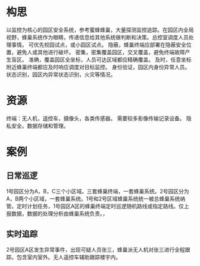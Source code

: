 # 构思
以监控为核心的园区安全系统，参考蜜蜂蜂巢，大量探测监控追踪。在园区内全局视野，蜂巢系统作为眼睛，传递信息给其他系统做判断和决策。总控室调度人员处理事情。
可优先校园试点，或小园区试点。
隐蔽，蜂巢终端应部署在隐蔽安全位置，避免人或其他进行破坏。
密集，密集覆盖园区，交叉覆盖，避免终端故障产生盲区。
准确，覆盖园区全坐标，人员可达区域都应精确覆盖。
及时，任意坐标附近蜂巢终端都应及时响应调度对目标监控。
身份验证，园区内身份异常人员。状态识别，园区内异常状态识别，火灾等情况。
# 资源
终端：无人机，遥控车，摄像头，各类传感器。
需要较多影像传输记录设备。
隐私安全。数据存储和管理。
# 案例
## 日常巡逻
1号园区分为A，B，C三个小区域。三套蜂巢终端，一套蜂巢系统。2号园区分为A，B两个小区域，一套蜂巢系统。1号和2号区域蜂巢系统统一被总蜂巢系统纳管。定时计划任务，1号园区A区的蜂巢终端定时巡逻随机路线或指定路线。仅上报数据，数据的处理分析由蜂巢系统负责。，
## 实时追踪
2号园区A区发生异常事件，出现可疑人员张三，蜂巢派无人机对张三进行全程跟踪。包含室内室外。无人遥控车辅助跟踪楼宇内。
